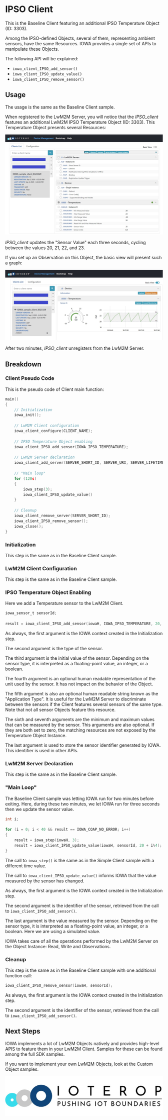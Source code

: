 # IPSO Client

This is the Baseline Client featuring an additional IPSO Temperature Object (ID: 3303).

Among the IPSO-defined Objects, several of them, representing ambient sensors, have the same Resources. IOWA provides a single set of APIs to manipulate these Objects.

The following API will be explained:

- `iowa_client_IPSO_add_sensor()`
- `iowa_client_IPSO_update_value()`
- `iowa_client_IPSO_remove_sensor()`

## Usage

The usage is the same as the Baseline Client sample.

When registered to the LwM2M Server, you will notice that the *IPSO_client* features an additional LwM2M IPSO Temperature Object (ID: 3303). This Temperature Object presents several Resources:

![IPSO Temperature](../../.images/IPSO_client.jpg)

*IPSO_client* updates the "Sensor Value" each three seconds, cycling between the values 20, 21, 22, and 23.

If you set up an Observation on this Object, the basic view will present such a graph:

![IPSO Temperature graph](../../.images/IPSO_client_graph.jpg)

After two minutes, *IPSO_client* unregisters from the LwM2M Server.

## Breakdown

### Client Pseudo Code

This is the pseudo code of Client main function:

```c
main()
{
    // Initialization
    iowa_init();
    
    // LwM2M Client configuration
    iowa_client_configure(CLIENT_NAME);
    
    // IPSO Temperature Object enabling
    iowa_client_IPSO_add_sensor(IOWA_IPSO_TEMPERATURE);

    // LwM2M Server declaration
    iowa_client_add_server(SERVER_SHORT_ID, SERVER_URI, SERVER_LIFETIME);

    // "Main loop"
    for (120s)
    {
    	iowa_step(3);
    	iowa_client_IPSO_update_value()
    }

    // Cleanup
    iowa_client_remove_server(SERVER_SHORT_ID);
    iowa_client_IPSO_remove_sensor();
    iowa_close();
}
```

### Initialization

 This step is the same as in the Baseline Client sample.

### LwM2M Client Configuration

 This step is the same as in the Baseline Client sample.

### IPSO Temperature Object Enabling

Here we add a Temperature sensor to the LwM2M Client.

```c
iowa_sensor_t sensorId;

result = iowa_client_IPSO_add_sensor(iowaH, IOWA_IPSO_TEMPERATURE, 20, "Cel", "Test Temperature", -20.0, 50.0, &sensorId);
```

As always, the first argument is the IOWA context created in the Initialization step.

The second argument is the type of the sensor.

The third argument is the initial value of the sensor. Depending on the sensor type, it is interpreted as a floating-point value, an integer, or a boolean.

The fourth argument is an optional human readable representation of the unit used by the sensor. It has not impact on the behavior of the Object.

The fifth argument is also an optional human readable string known as the "Application Type".  It is useful for the LwM2M Server to discriminate between the sensors if the Client features several sensors of the same type. Note that not all sensor Objects feature this resource.

The sixth and seventh arguments are the minimum and maximum values that can be measured by the sensor. This arguments are also optional. If they are both set to zero, the matching resources are not exposed by the Temperature Object Instance.

The last argument is used to store the sensor identifier generated by IOWA. This identifier is used in other APIs.

### LwM2M Server Declaration

 This step is the same as in the Baseline Client sample.

### "Main Loop"

The Baseline Client sample was letting IOWA run for two minutes before exiting. Here, during these two minutes, we let IOWA run for three seconds then we update the sensor value.

```c
int i;

for (i = 0; i < 40 && result == IOWA_COAP_NO_ERROR; i++)
{
    result = iowa_step(iowaH, 3);
    result = iowa_client_IPSO_update_value(iowaH, sensorId, 20 + i%4);
}
```

The call to `iowa_step()` is the same as in the Simple Client sample with a different time value.

The call to `iowa_client_IPSO_update_value()` informs IOWA that the value measured by the sensor has changed.

As always, the first argument is the IOWA context created in the Initialization step.

The second argument is the identifier of the sensor, retrieved from the call to `iowa_client_IPSO_add_sensor()`.

The last argument is the value measured by the sensor. Depending on the sensor type, it is interpreted as a floating-point value, an integer, or a boolean. Here we are using a simulated value.

IOWA takes care of all the operations performed by the LwM2M Server on the Object Instance: Read, Write and Observations.

### Cleanup

This step is the same as in the Baseline Client sample with one additional function call:

```c
iowa_client_IPSO_remove_sensor(iowaH, sensorId);
```

As always, the first argument is the IOWA context created in the Initialization step.

The second argument is the identifier of the sensor, retrieved from the call to `iowa_client_IPSO_add_sensor()`.

## Next Steps

IOWA implements a lot of LwM2M Objects natively and provides high-level APIS to feature them in your LwM2M Client. Samples for these can be found among the full SDK samples.

If you want to implement your own LwM2M Objects, look at the Custom Object samples.

![IoTerop Logo](../../.images/IoTerop_logo.jpg)